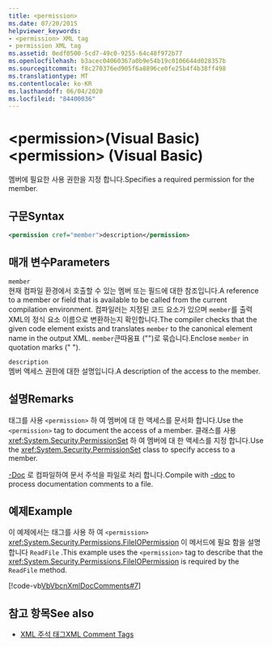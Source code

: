 ```yaml
---
title: <permission>
ms.date: 07/20/2015
helpviewer_keywords:
- <permission> XML tag
- permission XML tag
ms.assetid: 0edf0500-5cd7-49c0-9255-64c48f972b77
ms.openlocfilehash: b3acec04060367a0b9e54b19c0106644d028357b
ms.sourcegitcommit: f8c270376ed905f6a8896ce0fe25b4f4b38ff498
ms.translationtype: MT
ms.contentlocale: ko-KR
ms.lasthandoff: 06/04/2020
ms.locfileid: "84400036"
---
```

# <a name="permission-visual-basic"></a><span data-ttu-id="28b8f-101">\<permission>(Visual Basic)</span><span class="sxs-lookup"><span data-stu-id="28b8f-101">\<permission> (Visual Basic)</span></span>
<span data-ttu-id="28b8f-102">멤버에 필요한 사용 권한을 지정 합니다.</span><span class="sxs-lookup"><span data-stu-id="28b8f-102">Specifies a required permission for the member.</span></span>  
  
## <a name="syntax"></a><span data-ttu-id="28b8f-103">구문</span><span class="sxs-lookup"><span data-stu-id="28b8f-103">Syntax</span></span>  
  
```xml  
<permission cref="member">description</permission>  
```  
  
## <a name="parameters"></a><span data-ttu-id="28b8f-104">매개 변수</span><span class="sxs-lookup"><span data-stu-id="28b8f-104">Parameters</span></span>  
 `member`  
 <span data-ttu-id="28b8f-105">현재 컴파일 환경에서 호출할 수 있는 멤버 또는 필드에 대한 참조입니다.</span><span class="sxs-lookup"><span data-stu-id="28b8f-105">A reference to a member or field that is available to be called from the current compilation environment.</span></span> <span data-ttu-id="28b8f-106">컴파일러는 지정된 코드 요소가 있으며 `member`를 출력 XML의 정식 요소 이름으로 변환하는지 확인합니다.</span><span class="sxs-lookup"><span data-stu-id="28b8f-106">The compiler checks that the given code element exists and translates `member` to the canonical element name in the output XML.</span></span> <span data-ttu-id="28b8f-107">`member`큰따옴표 ("")로 묶습니다.</span><span class="sxs-lookup"><span data-stu-id="28b8f-107">Enclose `member` in quotation marks (" ").</span></span>  
  
 `description`  
 <span data-ttu-id="28b8f-108">멤버 액세스 권한에 대한 설명입니다.</span><span class="sxs-lookup"><span data-stu-id="28b8f-108">A description of the access to the member.</span></span>  
  
## <a name="remarks"></a><span data-ttu-id="28b8f-109">설명</span><span class="sxs-lookup"><span data-stu-id="28b8f-109">Remarks</span></span>  
 <span data-ttu-id="28b8f-110">태그를 사용 `<permission>` 하 여 멤버에 대 한 액세스를 문서화 합니다.</span><span class="sxs-lookup"><span data-stu-id="28b8f-110">Use the `<permission>` tag to document the access of a member.</span></span> <span data-ttu-id="28b8f-111">클래스를 사용 <xref:System.Security.PermissionSet> 하 여 멤버에 대 한 액세스를 지정 합니다.</span><span class="sxs-lookup"><span data-stu-id="28b8f-111">Use the <xref:System.Security.PermissionSet> class to specify access to a member.</span></span>  
  
 <span data-ttu-id="28b8f-112">[-Doc](../../reference/command-line-compiler/doc.md) 로 컴파일하여 문서 주석을 파일로 처리 합니다.</span><span class="sxs-lookup"><span data-stu-id="28b8f-112">Compile with [-doc](../../reference/command-line-compiler/doc.md) to process documentation comments to a file.</span></span>  
  
## <a name="example"></a><span data-ttu-id="28b8f-113">예제</span><span class="sxs-lookup"><span data-stu-id="28b8f-113">Example</span></span>  
 <span data-ttu-id="28b8f-114">이 예제에서는 태그를 사용 하 여 `<permission>` <xref:System.Security.Permissions.FileIOPermission> 이 메서드에 필요 함을 설명 합니다 `ReadFile` .</span><span class="sxs-lookup"><span data-stu-id="28b8f-114">This example uses the `<permission>` tag to describe that the <xref:System.Security.Permissions.FileIOPermission> is required by the `ReadFile` method.</span></span>  
  
 [!code-vb[VbVbcnXmlDocComments#7](~/samples/snippets/visualbasic/VS_Snippets_VBCSharp/VbVbcnXmlDocComments/VB/Class1.vb#7)]  
  
## <a name="see-also"></a><span data-ttu-id="28b8f-115">참고 항목</span><span class="sxs-lookup"><span data-stu-id="28b8f-115">See also</span></span>

- [<span data-ttu-id="28b8f-116">XML 주석 태그</span><span class="sxs-lookup"><span data-stu-id="28b8f-116">XML Comment Tags</span></span>](index.md)
